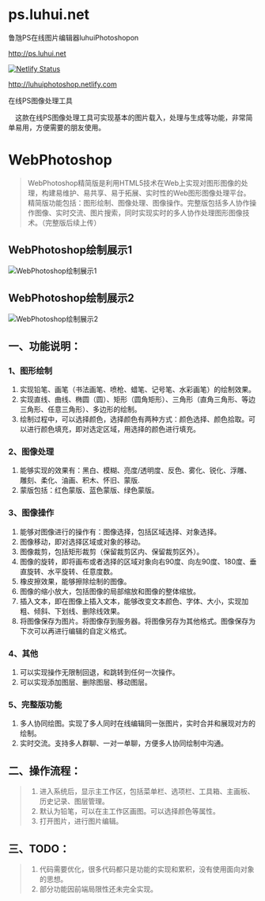 # ps.luhui.net 


鲁虺PS在线图片编辑器luhuiPhotoshopon



http://ps.luhui.net 


[![Netlify Status](https://api.netlify.com/api/v1/badges/d9521819-5439-408e-9bd5-45fbdec2a40e/deploy-status)](https://app.netlify.com/sites/luhuiphotoshop/deploys)

http://luhuiphotoshop.netlify.com


在线PS图像处理工具



　这款在线PS图像处理工具可实现基本的图片载入，处理与生成等功能，非常简单易用，方便需要的朋友使用。




# WebPhotoshop
> WebPhotoshop精简版是利用HTML5技术在Web上实现对图形图像的处理，构建易维护、易共享、易于拓展、实时性的Web图形图像处理平台。
> 精简版功能包括：图形绘制、图像处理、图像操作。完整版包括多人协作操作图像、实时交流、图片搜索，同时实现实时的多人协作处理图形图像技术。（完整版后续上传）
## WebPhotoshop绘制展示1
![WebPhotoshop绘制展示1](https://raw.githubusercontent.com/leanfish2011/WebPhotoshop-Simple/master/Images/1.png)

## WebPhotoshop绘制展示2
![WebPhotoshop绘制展示2](https://raw.githubusercontent.com/leanfish2011/WebPhotoshop-Simple/master/Images/2.png)

## 一、功能说明：
### 1、图形绘制
1. 实现铅笔、画笔（书法画笔、喷枪、蜡笔、记号笔、水彩画笔）的绘制效果。
2. 实现直线、曲线、椭圆（圆）、矩形（圆角矩形）、三角形（直角三角形、等边三角形、任意三角形）、多边形的绘制。
3. 绘制过程中，可以选择颜色，选择颜色有两种方式：颜色选择、颜色拾取。可以进行颜色填充，即对选定区域，用选择的颜色进行填充。

### 2、图像处理
1. 能够实现的效果有：黑白、模糊、亮度/透明度、反色、雾化、锐化、浮雕、雕刻、柔化、油画、积木、怀旧、蒙版.
2. 蒙版包括：红色蒙版、蓝色蒙版、绿色蒙版。

### 3、图像操作
1. 能够对图像进行的操作有：图像选择，包括区域选择、对象选择。
2. 图像移动，即对选择区域或对象的移动。
3. 图像裁剪，包括矩形裁剪（保留裁剪区内、保留裁剪区外）。
4. 图像的旋转，即将画布或者选择的区域对象向右90度、向左90度、180度、垂直旋转、水平旋转、任意度数。
5. 橡皮擦效果，能够擦除绘制的图像。
6. 图像的缩小放大，包括图像的局部缩放和图像的整体缩放。
7. 插入文本，即在图像上插入文本，能够改变文本颜色、字体、大小，实现加粗、倾斜、下划线、删除线效果。
8. 将图像保存为图片。将图像存到服务器。将图像另存为其他格式。图像保存为下次可以再进行编辑的自定义格式。

### 4、其他
1. 可以实现操作无限制回退，和跳转到任何一次操作。
2. 可以实现添加图层、删除图层、移动图层。

### 5、完整版功能
1. 多人协同绘图。实现了多人同时在线编辑同一张图片，实时合并和展现对方的绘制。
2. 实时交流。支持多人群聊、一对一单聊，方便多人协同绘制中沟通。

## 二、操作流程：
> 1) 进入系统后，显示主工作区，包括菜单栏、选项栏、工具箱、主画板、历史记录、图层管理。
> 2) 默认为铅笔，可以在主工作区画图。可以选择颜色等属性。
> 3) 打开图片，进行图片编辑。

## 三、TODO：
>1. 代码需要优化，很多代码都只是功能的实现和累积，没有使用面向对象的思想。
>2. 部分功能因前端局限性还未完全实现。











